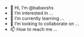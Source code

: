 - 👋 Hi, I’m @babavshs
- 👀 I’m interested in ...
- 🌱 I’m currently learning ...
- 💞️ I’m looking to collaborate on ...
- 📫 How to reach me ...

<!---
babavshs/babavshs is a ✨ special ✨ repository because its `README.md` (this file) appears on your GitHub profile.
You can click the Preview link to take a look at your changes.
--->
